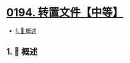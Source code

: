 # [0194. 转置文件【中等】](https://github.com/tnotesjs/TNotes.leetcode/tree/main/notes/0194.%20%E8%BD%AC%E7%BD%AE%E6%96%87%E4%BB%B6%E3%80%90%E4%B8%AD%E7%AD%89%E3%80%91)

<!-- region:toc -->

- [1. 📝 概述](#1--概述)

<!-- endregion:toc -->

## 1. 📝 概述
